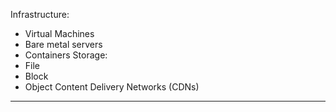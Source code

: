 Infrastructure:
- Virtual Machines
- Bare metal servers
- Containers
Storage:
- File
- Block
- Object
Content Delivery Networks (CDNs)
<hr>
